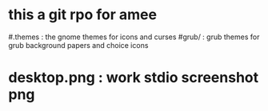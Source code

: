 # this a git rpo for amee 
#.themes : the gnome themes for icons and curses
#grub/ : grub themes for grub background papers and choice icons
# desktop.png : work stdio screenshot png
